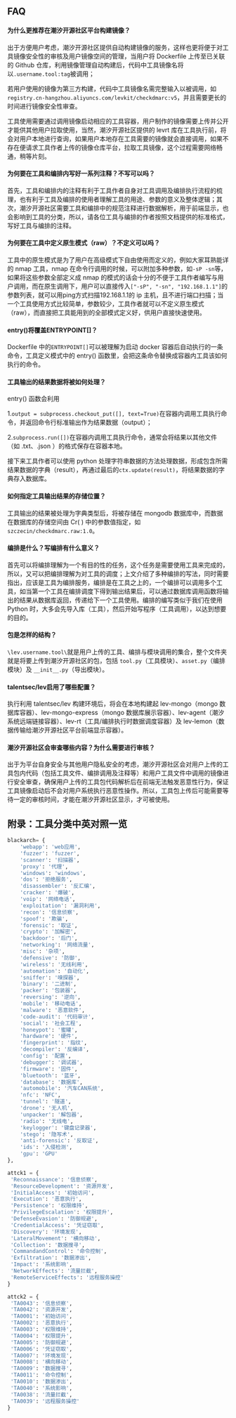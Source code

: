 ## FAQ

#### 为什么更推荐在潮汐开源社区平台构建镜像？

  出于方便用户考虑，潮汐开源社区提供自动构建镜像的服务，这样也更将便于对工具镜像安全性的审核及用户镜像空间的管理，当用户将 Dockerfile 上传至已关联的 Github 仓库，利用镜像管理自动构建后，代码中工具镜像名将以`.username.tool:tag`被调用；

  若用户使用的镜像为第三方构建，代码中工具镜像名需完整输入以被调用，如`registry.cn-hangzhou.aliyuncs.com/levkit/checkdmarc:v5`，并且需要更长的时间进行镜像安全性审查。

  工具使用需要通过调用镜像启动相应的工具容器，用户制作的镜像需要上传并公开才能供其他用户拉取使用，当然，潮汐开源社区提供的 levrt 库在工具执行前，将会对用户本地进行查询，如果用户本地存在工具需要的镜像就会直接调用，如果不存在便请求工具作者上传的镜像仓库平台，拉取工具镜像，这个过程需要网络畅通，稍等片刻。


#### 为何要在工具和编排内写好一系列注释？不写可以吗？

  首先，工具和编排内的注释有利于工具作者自身对工具调用及编排执行流程的梳理，也有利于工具及编排的使用者理解工具的用途、参数的意义及整体逻辑；其次，潮汐开源社区需要工具和编排中的规范注释进行数据解析，用于前端显示，也会影响到工具的分类，所以，请各位工具与编排的作者按照文档提供的标准格式，写好工具与编排的注释。


#### 为何要在工具中定义原生模式（raw）？不定义可以吗？

  工具中的原生模式是为了用户在高级模式下自由使用而定义的，例如大家耳熟能详的 nmap 工具，nmap 在命令行调用的时候，可以附加多种参数，如`-sP -sn`等，如果将这些参数全部定义成 nmap 的模式的话会十分的不便于工具作者编写与用户调用，而在原生调用下，用户可以直接传入`["-sP", "-sn", "192.168.1.1"]`的参数列表，就可以用ping方式扫描192.168.1.1的 ip 主机，且不进行端口扫描；当一个工具使用方式比较简单，参数较少，工具作者就可以不定义原生模式（raw），而直接把工具能用到的全部模式定义好，供用户直接快速使用。


#### entry()将覆盖ENTRYPOINT[]？

  Dockerfile 中的`ENTRYPOINT[]`可以被理解为启动 docker 容器后自动执行的一条命令，工具定义模式中的 entry() 函数里，会把这条命令替换成容器内工具该如何执行的命令。


#### 工具输出的结果数据将被如何处理？

  entry() 函数会利用

  1.`output = subprocess.checkout_put([], text=True)`在容器内调用工具执行命令，并返回命令行标准输出作为结果数据（output）；

  2.`subprocess.run([])`在容器内调用工具执行命令，通常会将结果以其他文件（如 .txt、.json ）的格式保存在容器本地。

  接下来工具作者可以使用 python 处理字符串数据的方法处理数据，形成包含所需结果数据的字典（result），再通过最后的`ctx.update(result)`，将结果数据的字典存入数据库。


#### 如何指定工具输出结果的存储位置？

  工具输出的结果被处理为字典类型后，将被存储在 mongodb 数据库中，而数据在数据库的存储空间由 Cr( ) 中的参数值指定，如`szczecin/checkdmarc.raw:1.0`。


#### 编排是什么？写编排有什么意义？

  首先可以将编排理解为一个有目的性的任务，这个任务是需要使用工具来完成的，所以，又可以把编排理解为对工具的调度；上文介绍了多种编排的写法，同时需要指出，应该是工具为编排服务，编排是在工具之上的，一个编排可以调用多个工具，如当第一个工具在编排调度下得到输出结果后，可以通过数据库调用函数将输出的结果从数据库返回，传递给下一个工具使用。编排的编写类似于我们在使用 Python 时，大多会先导入库（工具），然后开始写程序（工具调用），以达到想要的目的。

#### 包是怎样的结构？

  `\lev.username.tool\`就是用户上传的工具、编排与模块调用的集合，整个文件夹就是将要上传到潮汐开源社区的包，包括 `tool.py`（工具模块）、`asset.py`（编排模块）及 `__init__.py`（导出模块）。


#### talentsec/lev启用了哪些配置？

  执行利用 talentsec/lev 构建环境后，将会在本地构建起 lev-mongo（mongo 数据库容器）、lev-mongo-express（mongo 数据库展示容器）、lev-agent（潮汐系统远端链接容器）、lev-rt（工具/编排执行时数据调度容器）及 lev-lemon（数据传输给潮汐开源社区平台前端显示容器）。


#### 潮汐开源社区会审查哪些内容？为什么需要进行审核？

  出于为平台自身安全与其他用户隐私安全的考虑，潮汐开源社区会对用户上传的工具包内代码（包括工具文件、编排调用及注释等）和用户工具文件中调用的镜像进行安全审查，确保用户上传的工具包代码解析后在前端无法触发恶意性行为，保证工具镜像启动后不会对用户系统执行恶意性操作。所以，工具包上传后可能需要等待一定的审核时间，才能在潮汐开源社区显示，才可被使用。


## 附录：工具分类中英对照一览

```python
blackarch= {
	'webapp': 'web应用',
	'fuzzer': 'fuzzer',
	'scanner': '扫描器',
	'proxy': '代理',
	'windows': 'windows',
	'dos': '拒绝服务',
	'disassembler': '反汇编',
	'cracker': '爆破',
	'voip': '网络电话',
	'exploitation': '漏洞利用',
	'recon': '信息侦察',
	'spoof': '欺骗',
	'forensic': '取证',
	'crypto': '加解密',
	'backdoor': '后门',
	'networking': '网络流量',
	'misc': '杂项',
	'defensive': '防御',
	'wireless': '无线利用',
	'automation': '自动化',
	'sniffer': '嗅探器',
	'binary': '二进制',
	'packer': '包装器',
	'reversing': '逆向',
	'mobile': '移动电话',
	'malware': '恶意软件',
	'code-audit': '代码审计',
	'social': '社会工程',
	'honeypot': '蜜罐',
	'hardware': '硬件',
	'fingerprint': '指纹',
	'decompiler': '反编译',
	'config': '配置',
	'debugger': '调试器',
	'firmware': '固件',
	'bluetooth': '蓝牙',
	'database': '数据库',
	'automobile': '汽车CAN系统',
	'nfc': 'NFC',
	'tunnel': '隧道',
	'drone': '无人机',
	'unpacker': '解包器',
	'radio': '无线电',
	'keylogger': '键盘记录器',
	'stego': '隐写术',
	'anti-forensic': '反取证',
	'ids': '入侵检测',
	'gpu': 'GPU'
},

attck1 = {
 'Reconnaissance': '信息侦察',
 'ResourceDevelopment': '资源开发',
 'InitialAccess': '初始访问',
 'Execution': '恶意执行',
 'Persistence': '权限维持',
 'PrivilegeEscalation': '权限提升',
 'DefenseEvasion': '防御规避',
 'CredentialAccess': '凭证窃取',
 'Discovery': '环境发现',
 'LateralMovement': '横向移动',
 'Collection': '数据搜寻',
 'CommandandControl': '命令控制',
 'Exfiltration': '数据渗出',
 'Impact': '系统影响',
 'NetworkEffects': '流量拦截',
 'RemoteServiceEffects': '远程服务操控'
}

attck2 = {
 'TA0043': '信息侦察',
 'TA0042': '资源开发',
 'TA0001': '初始访问',
 'TA0002': '恶意执行',
 'TA0003': '权限维持',
 'TA0004': '权限提升',
 'TA0005': '防御规避',
 'TA0006': '凭证窃取',
 'TA0007': '环境发现',
 'TA0008': '横向移动',
 'TA0009': '数据搜寻',
 'TA0011': '命令控制',
 'TA0010': '数据渗出',
 'TA0040': '系统影响',
 'TA0038': '流量拦截',
 'TA0039': '远程服务操控'
}
```
